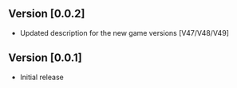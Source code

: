 ## Version [0.0.2]

- Updated description for the new game versions [V47/V48/V49]

## Version [0.0.1]

- Initial release